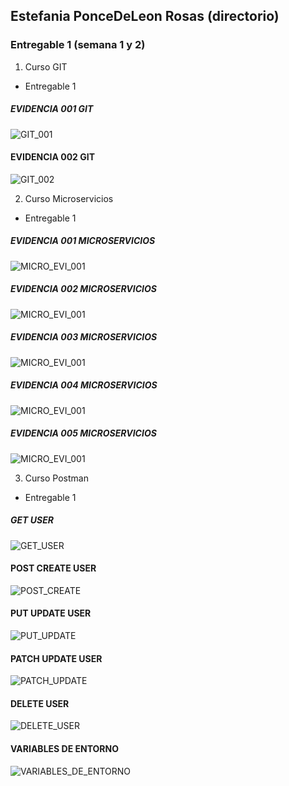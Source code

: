 ## Estefania PonceDeLeon Rosas (directorio)
### Entregable 1 (semana 1 y 2)
1. Curso GIT
- Entregable 1
##### EVIDENCIA 001 GIT
![GIT_001](/Estefania_PonceDeLeon_Rosas/Entregable%201/Curso%20Git/Entregable%201/001.png)
#### EVIDENCIA 002 GIT
![GIT_002](/Estefania_PonceDeLeon_Rosas/Entregable%201/Curso%20Git/Entregable%201/002.png)

2. Curso Microservicios
- Entregable 1
##### EVIDENCIA 001 MICROSERVICIOS
![MICRO_EVI_001](/Estefania_PonceDeLeon_Rosas/Entregable%201/Curso%20Microservicios/Entregable%201/Evidencias/001.png)
##### EVIDENCIA 002 MICROSERVICIOS
![MICRO_EVI_001](/Estefania_PonceDeLeon_Rosas/Entregable%201/Curso%20Microservicios/Entregable%201/Evidencias/002.png)
##### EVIDENCIA 003 MICROSERVICIOS
![MICRO_EVI_001](/Estefania_PonceDeLeon_Rosas/Entregable%201/Curso%20Microservicios/Entregable%201/Evidencias/003.png)
##### EVIDENCIA 004 MICROSERVICIOS
![MICRO_EVI_001](/Estefania_PonceDeLeon_Rosas/Entregable%201/Curso%20Microservicios/Entregable%201/Evidencias/004.png)
##### EVIDENCIA 005 MICROSERVICIOS
![MICRO_EVI_001](/Estefania_PonceDeLeon_Rosas/Entregable%201/Curso%20Microservicios/Entregable%201/Evidencias/005.png)

3. Curso Postman
- Entregable 1
##### GET USER
![GET_USER](/Estefania_PonceDeLeon_Rosas/Entregable%201/Curso%20Postman/Entregabe%201/GET%20USER%20REQUEST.png)
#### POST CREATE USER
![POST_CREATE](/Estefania_PonceDeLeon_Rosas/Entregable%201/Curso%20Postman/Entregabe%201/POST%20CREATE%20USER.png)
#### PUT UPDATE USER
![PUT_UPDATE](/Estefania_PonceDeLeon_Rosas/Entregable%201/Curso%20Postman/Entregabe%201/PUT%20UPDATE%20USER.png)
#### PATCH UPDATE USER
![PATCH_UPDATE](/Estefania_PonceDeLeon_Rosas/Entregable%201/Curso%20Postman/Entregabe%201/PATCH%20UPDATE%20USER.png)
#### DELETE USER
![DELETE_USER](/Estefania_PonceDeLeon_Rosas/Entregable%201/Curso%20Postman/Entregabe%201/DELETE%20USER.png)
#### VARIABLES DE ENTORNO
![VARIABLES_DE_ENTORNO](/Estefania_PonceDeLeon_Rosas/Entregable%201/Curso%20Postman/Entregabe%201/Variables%20de%20entorno%20BAZ%20LAB.png)